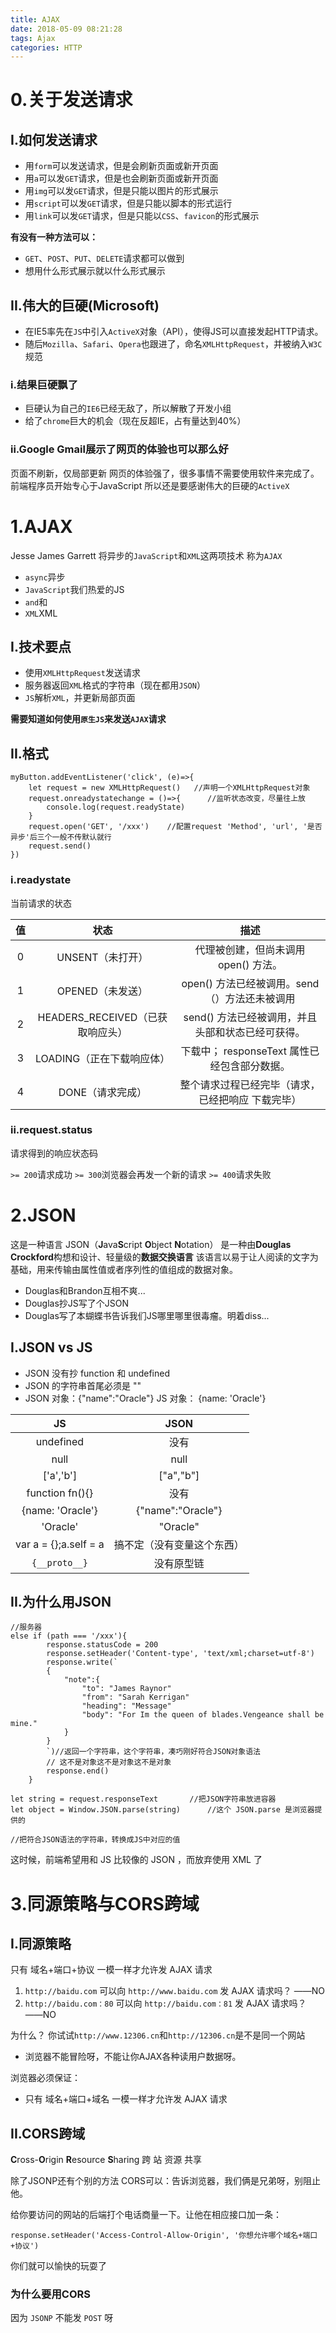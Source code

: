 ```yaml
---
title: AJAX
date: 2018-05-09 08:21:28
tags: Ajax
categories: HTTP
---
```

# 0.关于发送请求
## I.如何发送请求

- 用`form`可以发送请求，但是会刷新页面或新开页面
- 用`a`可以发`GET`请求，但是也会刷新页面或新开页面
- 用`img`可以发`GET`请求，但是只能以图片的形式展示
- 用`script`可以发`GET`请求，但是只能以脚本的形式运行
- 用`link`可以发`GET`请求，但是只能以`CSS`、`favicon`的形式展示

**有没有一种方法可以：**
- `GET`、`POST`、`PUT`、`DELETE`请求都可以做到
- 想用什么形式展示就以什么形式展示

## II.伟大的巨硬(Microsoft)
- 在IE5率先在`JS`中引入`ActiveX`对象（API），使得JS可以直接发起HTTP请求。
- 随后`Mozilla`、`Safari`、`Opera`也跟进了，命名`XMLHttpRequest`，并被纳入`W3C`规范

### i.结果巨硬飘了
- 巨硬认为自己的`IE6`已经无敌了，所以解散了开发小组
- 给了`chrome`巨大的机会（现在反超IE，占有量达到40%）

### ii.Google Gmail展示了网页的体验也可以那么好
页面不刷新，仅局部更新
网页的体验强了，很多事情不需要使用软件来完成了。
前端程序员开始专心于JavaScript
所以还是要感谢伟大的巨硬的`ActiveX`

# 1.AJAX
Jesse James Garrett
将异步的`JavaScript`和`XML`这两项技术
称为`AJAX`
- `async`异步
- `JavaScript`我们热爱的JS
- `and`和
- `XML`XML

## I.技术要点

- 使用`XMLHttpRequest`发送请求
- 服务器返回`XML`格式的字符串（现在都用`JSON`）
- `JS`解析`XML`，并更新局部页面

**需要知道如何使用`原生JS`来发送`AJAX`请求**

## II.格式

```
myButton.addEventListener('click', (e)=>{
    let request = new XMLHttpRequest()   //声明一个XMLHttpRequest对象
    request.onreadystatechange = ()=>{      //监听状态改变，尽量往上放
        console.log(request.readyState)
    }
    request.open('GET', '/xxx')    //配置request 'Method', 'url', '是否异步'后三个一般不传默认就行
    request.send()
})
```

### i.readystate
当前请求的状态


| 值    | 状态                             | 描述                                              |
| :---: | :------------------------------: | :-----------------------------------------------: |
| 0     | UNSENT（未打开）                 | 代理被创建，但尚未调用 open() 方法。              |
| 1     | OPENED（未发送）                 | open() 方法已经被调用。send（）方法还未被调用     |
| 2     | HEADERS_RECEIVED（已获取响应头） | send() 方法已经被调用，并且头部和状态已经可获得。 |
| 3     | LOADING（正在下载响应体）        | 下载中； responseText 属性已经包含部分数据。      |
| 4     | DONE（请求完成）                 | 整个请求过程已经完毕（请求，已经把响应 下载完毕） |

### ii.request.status
请求得到的响应状态码

`>= 200`请求成功
`>= 300`浏览器会再发一个新的请求
`>= 400`请求失败

# 2.JSON
这是一种语言
JSON（**J**ava**S**cript **O**bject **N**otation）
是一种由**Douglas Crockford**构想和设计、轻量级的**数据交换语言**
该语言以易于让人阅读的文字为基础，用来传输由属性值或者序列性的值组成的数据对象。

- Douglas和Brandon互相不爽...
- Douglas抄JS写了个JSON
- Douglas写了本蝴蝶书告诉我们JS哪里哪里很毒瘤。明着diss...

## I.JSON vs JS

- JSON 没有抄 function 和 undefined
- JSON 的字符串首尾必须是 ""
- JSON 对象：{"name":"Oracle"} JS 对象： {name: 'Oracle'}

| JS                    | JSON                       |
| :-------------------: | :------------------------: |
| undefined             | 没有                       |
| null                  | null                       |
| ['a','b']             | ["a","b"]                  |
| function fn(){}       | 没有                       |
| {name: 'Oracle'}      | {"name":"Oracle"}          |
| 'Oracle'              | "Oracle"                   |
| var a = {};a.self = a | 搞不定（没有变量这个东西） |
| `{__proto__}`         | 没有原型链                 |

## II.为什么用JSON

```
//服务器
else if (path === '/xxx'){
        response.statusCode = 200
        response.setHeader('Content-type', 'text/xml;charset=utf-8')
        response.write(`
        {
            "note":{
                "to": "James Raynor"
                "from": "Sarah Kerrigan"
                "heading": "Message"
                "body": "For Im the queen of blades.Vengeance shall be mine."
            }
        }
        `)//返回一个字符串，这个字符串，凑巧刚好符合JSON对象语法
        // 这不是对象这不是对象这不是对象
        response.end()
    }
```


```
let string = request.responseText       //把JSON字符串放进容器
let object = Window.JSON.parse(string)      //这个 JSON.parse 是浏览器提供的

//把符合JSON语法的字符串，转换成JS中对应的值
```

这时候，前端希望用和 JS 比较像的 JSON ，而放弃使用 XML 了

# 3.同源策略与CORS跨域
## I.同源策略
只有 域名+端口+协议 一模一样才允许发 AJAX 请求

1. `http://baidu.com` 可以向 `http://www.baidu.com` 发 AJAX 请求吗？   ——NO
2. `http://baidu.com：80` 可以向 `http://baidu.com：81` 发 AJAX 请求吗？    ——NO

为什么？
你试试`http://www.12306.cn`和`http://12306.cn`是不是同一个网站

- 浏览器不能冒险呀，不能让你AJAX各种读用户数据呀。

浏览器必须保证：
- 只有 域名+端口+域名 一模一样才允许发 AJAX 请求

## II.CORS跨域
**C**ross-**O**rigin **R**esource **S**haring
跨          站         资源          共享

除了JSONP还有个别的方法
CORS可以：告诉浏览器，我们俩是兄弟呀，别阻止他。


给你要访问的网站的后端打个电话商量一下。让他在相应接口加一条：

```
response.setHeader('Access-Control-Allow-Origin', '你想允许哪个域名+端口+协议')
```

你们就可以愉快的玩耍了

### 为什么要用CORS
因为 `JSONP` 不能发 `POST` 呀


